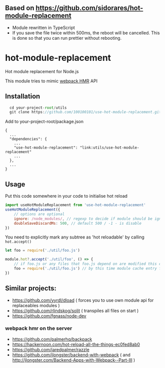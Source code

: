 ## Based on https://github.com/sidorares/hot-module-replacement

-   Module rewritten in TypeScript
-   If you save the file twice within 500ms, the reboot will be cancelled. This is done so that you can run prettier without rebooting.

# hot-module-replacement

Hot module replacement for Node.js

This module tries to mimic [webpack HMR](https://webpack.js.org/api/hot-module-replacement/) API

## Installation

```js
  cd your-project-root/utils
  git clone https://github.com/100100101/use-hot-module-replacement.git
```

Add to your-project-root/package.json

```
{
  ...
  "dependencies": {
    ...
    "use-hot-module-replacement": "link:utils/use-hot-module-replacement"
    ...
  },
  ...
}
```

## Usage

Put this code somewhere in your code to initialise hot reload

```js
import useHotModuleReplacement from 'use-hot-module-replacement'
useHotModuleReplacement({
    // options are optional
    ignore: /node_modules/, // regexp to decide if module should be ignored; also can be a function accepting string and returning true/false
    doubleSaveDiscardMs: 500, // default 500 / -1 - is disable
})
```

You need to explicitly mark any subtree as 'hot reloadable' by calling `hot.accept()`

```js
let foo = require('./util/foo.js')

module.hot?.accept('./util/foo', () => {
    // if foo.js or any files that foo.js depend on are modified this callback is invoked
    foo = require('./util/foo.js') // by this time module cache entry for 'foo' already cleaned and module reloaded, requiring again is the easiest way of geting reference to new module. We need to assign it to local foo variable to make our local code in this file aware of it.
})
```

## Similar projects:

-   https://github.com/yyrdl/dload ( forces you to use own module api for replaceables modules )
-   https://github.com/rlindskog/solit ( transpiles all files on start )
-   https://github.com/fgnass/node-dev

### webpack hmr on the server

-   https://github.com/palmerhq/backpack
-   https://hackernoon.com/hot-reload-all-the-things-ec0fed8ab0
-   https://github.com/jaredpalmer/razzle
-   https://github.com/jlongster/backend-with-webpack ( and http://jlongster.com/Backend-Apps-with-Webpack--Part-III )
